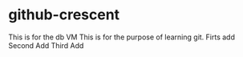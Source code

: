 # github-crescent
This is for the db VM
This is for the purpose of learning git.
Firts add 
Second Add
Third Add
